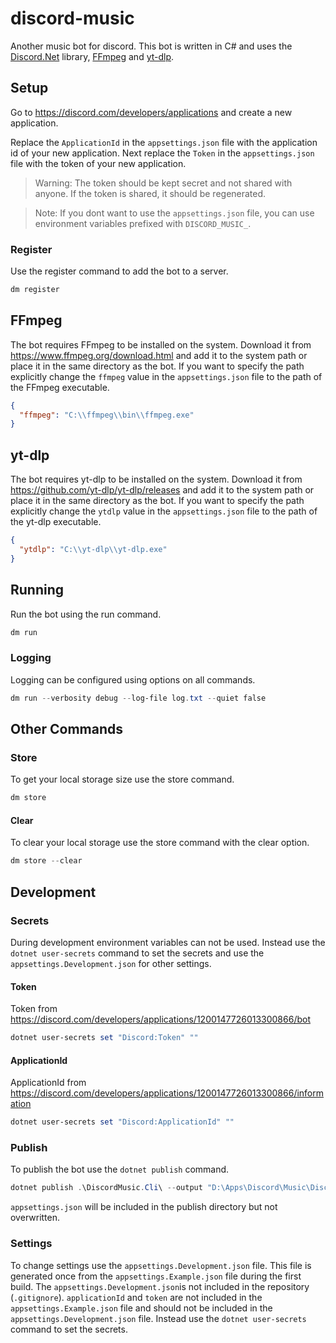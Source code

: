 # discord-music

Another music bot for discord. This bot is written in C#
and uses the [Discord.Net](https://github.com/discord-net/Discord.Net) library,
[FFmpeg](https://github.com/FFmpeg/FFmpeg) and [yt-dlp](https://github.com/yt-dlp/yt-dlp).

## Setup

Go to https://discord.com/developers/applications and create a new application.

Replace the `ApplicationId` in the `appsettings.json` file with the application id of your new application.
Next replace the `Token` in the `appsettings.json` file with the token of your new application.

> Warning: The token should be kept secret and not shared with anyone. If the token is shared, it should be regenerated.

> Note: If you dont want to use the `appsettings.json` file, you can use environment variables prefixed
> with `DISCORD_MUSIC_`.

### Register

Use the register command to add the bot to a server.

```powershell
dm register
```

## FFmpeg

The bot requires FFmpeg to be installed on the system. Download it
from https://www.ffmpeg.org/download.html and add it to the system path
or place it in the same directory as the bot. If you want to specify the path
explicitly change the `ffmpeg` value in the `appsettings.json` file to the path of
the FFmpeg executable.

```json
{
  "ffmpeg": "C:\\ffmpeg\\bin\\ffmpeg.exe"
}
```

## yt-dlp

The bot requires yt-dlp to be installed on the system. Download it
from https://github.com/yt-dlp/yt-dlp/releases and add it to the system path
or place it in the same directory as the bot. If you want to specify the path
explicitly change the `ytdlp` value in the `appsettings.json` file to the path of
the yt-dlp executable.

```json
{
  "ytdlp": "C:\\yt-dlp\\yt-dlp.exe"
}
```

## Running

Run the bot using the run command.

```powershell
dm run
```

### Logging

Logging can be configured using options on all commands.

```powershell
dm run --verbosity debug --log-file log.txt --quiet false
```

## Other Commands

### Store

To get your local storage size use the store command.

```powershell
dm store
```

#### Clear

To clear your local storage use the store command with the clear option.

```powershell
dm store --clear
```

## Development

### Secrets

During development environment variables can not be used. Instead use the `dotnet user-secrets` command to set the
secrets
and use the `appsettings.Development.json` for other settings.

#### Token

Token from https://discord.com/developers/applications/1200147726013300866/bot

```powershell
dotnet user-secrets set "Discord:Token" ""
```

#### ApplicationId

ApplicationId from https://discord.com/developers/applications/1200147726013300866/information

```powershell
dotnet user-secrets set "Discord:ApplicationId" ""
```

### Publish

To publish the bot use the `dotnet publish` command.

```powershell
dotnet publish .\DiscordMusic.Cli\ --output "D:\Apps\Discord\Music\DiscordMusic"
```

`appsettings.json` will be included in the publish directory but not overwritten.

### Settings

To change settings use the `appsettings.Development.json` file. This file
is generated once from the `appsettings.Example.json` file during the first build.
The `appsettings.Development.json`is not included in the
repository (`.gitignore`). `applicationId` and `token` are
not included in the `appsettings.Example.json` file and should not
be included in the `appsettings.Development.json` file. Instead use
the `dotnet user-secrets` command to set the secrets.
